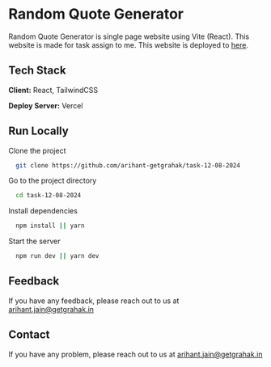 
# Random Quote Generator 

Random Quote Generator is single page website using Vite (React). This website is made for task assign to me. 
This website is deployed to 
[here](https://github.com/arihant-getgrahak/task-12-08-2024). 

## Tech Stack

**Client:** React, TailwindCSS

**Deploy Server:** Vercel


## Run Locally

Clone the project

```bash
  git clone https://github.com/arihant-getgrahak/task-12-08-2024
```

Go to the project directory

```bash
  cd task-12-08-2024
```

Install dependencies

```bash
  npm install || yarn
```

Start the server

```bash
  npm run dev || yarn dev
```


## Feedback

If you have any feedback, please reach out to us at arihant.jain@getgrahak.in


## Contact

If you have any problem, please reach out to us at arihant.jain@getgrahak.in

